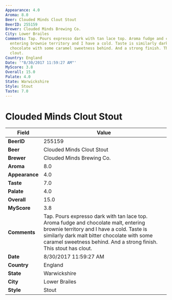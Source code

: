 ```yaml
---
Appearance: 4.0
Aroma: 8.0
Beer: Clouded Minds Clout Stout
BeerID: 255159
Brewer: Clouded Minds Brewing Co.
City: Lower Brailes
Comments: Tap. Pours expresso dark with tan lace top. Aroma fudge and chocolate malt,
  entering brownie territory and I have a cold. Taste is similarly dark malt bitter
  chocolate with some caramel sweetness behind. And a strong finish. This stout has
  clout.
Country: England
Date: '"8/30/2017 11:59:27 AM"'
MyScore: 3.8
Overall: 15.0
Palate: 4.0
State: Warwickshire
Style: Stout
Taste: 7.0
---
```


# Clouded Minds Clout Stout

| Field         | Value |
|---------------|-------|
| **BeerID** | 255159 |
| **Beer** | Clouded Minds Clout Stout |
| **Brewer** | Clouded Minds Brewing Co. |
| **Aroma** | 8.0 |
| **Appearance** | 4.0 |
| **Taste** | 7.0 |
| **Palate** | 4.0 |
| **Overall** | 15.0 |
| **MyScore** | 3.8 |
| **Comments** | Tap. Pours expresso dark with tan lace top. Aroma fudge and chocolate malt, entering brownie territory and I have a cold. Taste is similarly dark malt bitter chocolate with some caramel sweetness behind. And a strong finish. This stout has clout. |
| **Date** | 8/30/2017 11:59:27 AM |
| **Country** | England |
| **State** | Warwickshire |
| **City** | Lower Brailes |
| **Style** | Stout |
